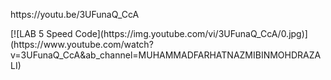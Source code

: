 <p>https://youtu.be/3UFunaQ_CcA</p>
[![LAB 5 Speed Code](https://img.youtube.com/vi/3UFunaQ_CcA/0.jpg)](https://www.youtube.com/watch?v=3UFunaQ_CcA&ab_channel=MUHAMMADFARHATNAZMIBINMOHDRAZALI)
